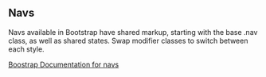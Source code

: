 ## Navs

Navs available in Bootstrap have shared markup, starting with the base .nav class, as well as shared states. Swap modifier classes to switch between each style.

[Boostrap Documentation for navs][docs]


[docs]: http://getbootstrap.com/components/#nav
